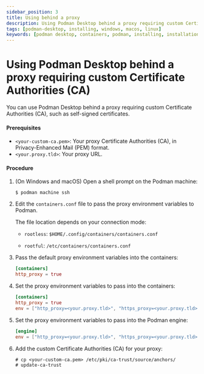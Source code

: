```yaml
---
sidebar_position: 3
title: Using behind a proxy
description: Using Podman Desktop behind a proxy requiring custom Certificate Authorities (CA).
tags: [podman-desktop, installing, windows, macos, linux]
keywords: [podman desktop, containers, podman, installing, installation, windows, macos, linux]
---
```


# Using Podman Desktop behind a proxy requiring custom Certificate Authorities (CA)

You can use Podman Desktop behind a proxy requiring custom Certificate Authorities (CA), such as self-signed certificates.

#### Prerequisites

* `<your-custom-ca.pem>`: Your proxy Certificate Authorities (CA), in Privacy-Enhanced Mail (PEM) format.
* `<your.proxy.tld>`: Your proxy URL.

#### Procedure

1. (On Windows and macOS) Open a shell prompt on the Podman machine:

    ```commandline
    $ podman machine ssh
    ```

2. Edit the `containers.conf` file to pass the proxy environment variables to Podman.

   The file location depends on your connection mode:

   * `rootless`: `$HOME/.config/containers/containers.conf`

   * `rootful`: `/etc/containers/containers.conf`

3. Pass the default proxy environment variables into the containers:

    ```toml
    [containers]
    http_proxy = true
    ```

4. Set the proxy environment variables to pass into the containers:

      ```toml
      [containers]
      http_proxy = true
      env = ["http_proxy=<your.proxy.tld>", "https_proxy=<your.proxy.tld>"] 
      ```

5. Set the proxy environment variables to pass into the Podman engine:

      ```toml
      [engine]
      env = ["http_proxy=<your.proxy.tld>", "https_proxy=<your.proxy.tld>"]
      ```

6. Add the custom Certificate Authorities (CA) for your proxy:

    ```commandline
    # cp <your-custom-ca.pem> /etc/pki/ca-trust/source/anchors/
    # update-ca-trust
   ```

